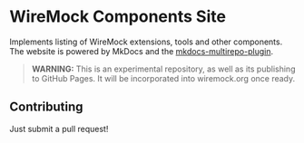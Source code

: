 # WireMock Components Site

Implements listing of WireMock extensions, tools and other components.
The website is powered by MkDocs and the [mkdocs-multirepo-plugin](https://github.com/jdoiro3/mkdocs-multirepo-plugin).

> **WARNING:** This is an experimental repository, as well as its publishing to GitHub Pages.
> It will be incorporated into wiremock.org once ready.

## Contributing

Just submit a pull request!
